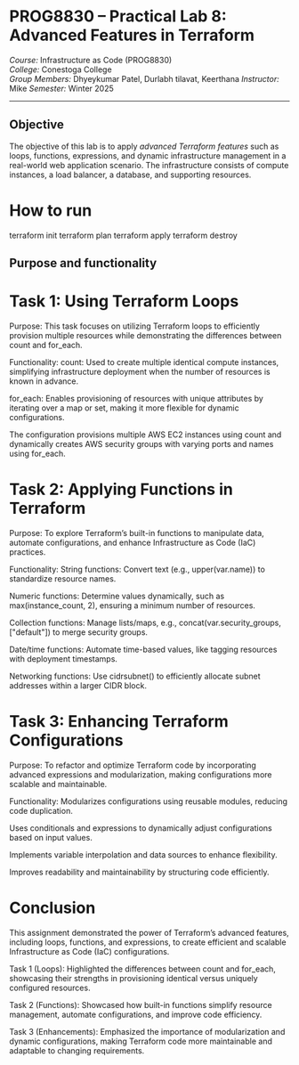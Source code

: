 # PROG8830 – Practical Lab 8: Advanced Features in Terraform

*Course:* Infrastructure as Code (PROG8830)  
*College:* Conestoga College  
*Group Members:* Dhyeykumar Patel, Durlabh tilavat, Keerthana 
*Instructor:* Mike 
*Semester:* Winter 2025  

---

## Objective

The objective of this lab is to apply *advanced Terraform features* such as loops, functions, expressions, and dynamic infrastructure management in a real-world web application scenario. The infrastructure consists of compute instances, a load balancer, a database, and supporting resources.

# How to run

terraform init
terraform plan
terraform apply
terraform destroy

## Purpose and functionality
# Task 1: Using Terraform Loops
Purpose:
This task focuses on utilizing Terraform loops to efficiently provision multiple resources while demonstrating the differences between count and for_each.

Functionality:
count: Used to create multiple identical compute instances, simplifying infrastructure deployment when the number of resources is known in advance.

for_each: Enables provisioning of resources with unique attributes by iterating over a map or set, making it more flexible for dynamic configurations.

The configuration provisions multiple AWS EC2 instances using count and dynamically creates AWS security groups with varying ports and names using for_each.

# Task 2: Applying Functions in Terraform
Purpose:
To explore Terraform’s built-in functions to manipulate data, automate configurations, and enhance Infrastructure as Code (IaC) practices.

Functionality:
String functions: Convert text (e.g., upper(var.name)) to standardize resource names.

Numeric functions: Determine values dynamically, such as max(instance_count, 2), ensuring a minimum number of resources.

Collection functions: Manage lists/maps, e.g., concat(var.security_groups, ["default"]) to merge security groups.

Date/time functions: Automate time-based values, like tagging resources with deployment timestamps.

Networking functions: Use cidrsubnet() to efficiently allocate subnet addresses within a larger CIDR block.

# Task 3: Enhancing Terraform Configurations
Purpose:
To refactor and optimize Terraform code by incorporating advanced expressions and modularization, making configurations more scalable and maintainable.

Functionality:
Modularizes configurations using reusable modules, reducing code duplication.

Uses conditionals and expressions to dynamically adjust configurations based on input values.

Implements variable interpolation and data sources to enhance flexibility.

Improves readability and maintainability by structuring code efficiently.

# Conclusion
This assignment demonstrated the power of Terraform’s advanced features, including loops, functions, and expressions, to create efficient and scalable Infrastructure as Code (IaC) configurations.

Task 1 (Loops): Highlighted the differences between count and for_each, showcasing their strengths in provisioning identical versus uniquely configured resources.

Task 2 (Functions): Showcased how built-in functions simplify resource management, automate configurations, and improve code efficiency.

Task 3 (Enhancements): Emphasized the importance of modularization and dynamic configurations, making Terraform code more maintainable and adaptable to changing requirements.


